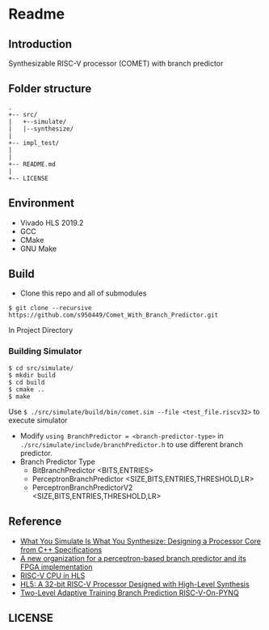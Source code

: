 # Readme
## Introduction
Synthesizable RISC-V processor (COMET) with branch predictor
## Folder structure
```
.
+-- src/    
|   +--simulate/
|   |--synthesize/
|
+-- impl_test/
|
|
+-- README.md
|
+-- LICENSE
```
## Environment
* Vivado HLS 2019.2
* GCC
* CMake
* GNU Make
## Build
* Clone this repo and all of submodules
```
$ git clone --recursive https://github.com/s950449/Comet_With_Branch_Predictor.git
```
In Project Directory
### Building Simulator
```
$ cd src/simulate/
$ mkdir build
$ cd build
$ cmake ..
$ make
```
Use `$ ./src/simulate/build/bin/comet.sim --file <test_file.riscv32>` to execute simulator
* Modify `using BranchPredictor = <branch-predictor-type>`
 in `./src/simulate/include/branchPredictor.h` to use different branch predictor. 
* Branch Predictor Type
    * BitBranchPredictor <BITS,ENTRIES>
    * PerceptronBranchPredictor <SIZE,BITS,ENTRIES,THRESHOLD,LR>
    * PerceptronBranchPredictorV2 <SIZE,BITS,ENTRIES,THRESHOLD,LR>


## Reference
* [What You Simulate Is What You Synthesize: Designing a Processor Core from C++ Specifications](https://hal.archives-ouvertes.fr/hal-02303453/document)
* [A new organization for a perceptron-based branch predictor and its FPGA implementation](https://ieeexplore.ieee.org/document/1430166)
* [RISC-V CPU in HLS](https://www.hanselmandrew.com/projects/risc-v-cpu-in-hls)
* [HL5: A 32-bit RISC-V Processor Designed with High-Level Synthesis](https://www.inf.pucrs.br/~calazans/graduate/SDAC/saltos.pdf)
* [Two-Level Adaptive Training Branch Prediction RISC-V-On-PYNQ](https://github.com/drichmond/RISC-V-On-PYNQ)

## LICENSE
